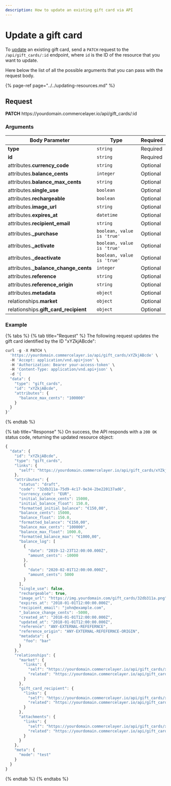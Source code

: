 ```yaml
---
description: How to update an existing gift card via API
---
```


# Update a gift card

To <a href="https://docs.commercelayer.io/developers/updating-resources" target="_blank">update</a> an existing gift card, send a `PATCH` request to the `/api/gift_cards/:id` endpoint, where `id` is the ID of the resource that you want to update.

Here below the list of all the possible arguments that you can pass with the request body.

{% page-ref page="../../updating-resources.md" %}

## Request

**PATCH** https://<i></i>yourdomain.commercelayer.io/api/gift_cards/:id

### Arguments

| Body Parameter | Type     | Required |
| -------------- | -------- | -------- |
| **type**       | `string` | Required |
| **id**         | `string` | Required |
| attributes.**currency_code** | `string` | Optional |
| attributes.**balance_cents** | `integer` | Optional |
| attributes.**balance_max_cents** | `string` | Optional |
| attributes.**single_use** | `boolean` | Optional |
| attributes.**rechargeable** | `boolean` | Optional |
| attributes.**image_url** | `string` | Optional |
| attributes.**expires_at** | `datetime` | Optional |
| attributes.**recipient_email** | `string` | Optional |
| attributes.**_purchase** | `boolean, value is 'true'` | Optional |
| attributes.**_activate** | `boolean, value is 'true'` | Optional |
| attributes.**_deactivate** | `boolean, value is 'true'` | Optional |
| attributes.**_balance_change_cents** | `integer` | Optional |
| attributes.**reference** | `string` | Optional |
| attributes.**reference_origin** | `string` | Optional |
| attributes.**metadata** | `object` | Optional |
| relationships.**market** | `object` | Optional |
| relationships.**gift_card_recipient** | `object` | Optional |

### Example

{% tabs %}
{% tab title="Request" %}
The following request updates the gift card identified by the ID "xYZkjABcde":

```javascript
curl -g -X PATCH \
  'https://yourdomain.commercelayer.io/api/gift_cards/xYZkjABcde' \
  -H 'Accept: application/vnd.api+json' \
  -H 'Authorization: Bearer your-access-token' \
  -H 'Content-Type: application/vnd.api+json' \
  -d '{
  "data": {
    "type": "gift_cards",
    "id": "xYZkjABcde",
    "attributes": {
      "balance_max_cents": "100000"
    }
  }
}'
```
{% endtab %}

{% tab title="Response" %}
On success, the API responds with a `200 OK` status code, returning the updated resource object:

```javascript
{
  "data": {
    "id": "xYZkjABcde",
    "type": "gift_cards",
    "links": {
      "self": "https://yourdomain.commercelayer.io/api/gift_cards/xYZkjABcde"
    },
    "attributes": {
      "status": "draft",
      "code": "32db311a-75d9-4c17-9e34-2be220137ad6",
      "currency_code": "EUR",
      "initial_balance_cents": 15000,
      "initial_balance_float": 150.0,
      "formatted_initial_balance": "€150,00",
      "balance_cents": 15000,
      "balance_float": 150.0,
      "formatted_balance": "€150,00",
      "balance_max_cents": "100000",
      "balance_max_float": 1000.0,
      "formatted_balance_max": "€1000,00",
      "balance_log": [
        {
          "date": "2019-12-23T12:00:00.000Z",
          "amount_cents": -10000
        },
        {
          "date": "2020-02-01T12:00:00.000Z",
          "amount_cents": 5000
        }
      ],
      "single_use": false,
      "rechargeable": true,
      "image_url": "https://img.yourdomain.com/gift_cards/32db311a.png",
      "expires_at": "2018-01-01T12:00:00.000Z",
      "recipient_email": "john@example.com",
      "_balance_change_cents": -5000,
      "created_at": "2018-01-01T12:00:00.000Z",
      "updated_at": "2018-01-01T12:00:00.000Z",
      "reference": "ANY-EXTERNAL-REFEFERNCE",
      "reference_origin": "ANY-EXTERNAL-REFEFERNCE-ORIGIN",
      "metadata": {
        "foo": "bar"
      }
    },
    "relationships": {
      "market": {
        "links": {
          "self": "https://yourdomain.commercelayer.io/api/gift_cards/xYZkjABcde/relationships/market",
          "related": "https://yourdomain.commercelayer.io/api/gift_cards/xYZkjABcde/market"
        }
      },
      "gift_card_recipient": {
        "links": {
          "self": "https://yourdomain.commercelayer.io/api/gift_cards/xYZkjABcde/relationships/gift_card_recipient",
          "related": "https://yourdomain.commercelayer.io/api/gift_cards/xYZkjABcde/gift_card_recipient"
        }
      },
      "attachments": {
        "links": {
          "self": "https://yourdomain.commercelayer.io/api/gift_cards/xYZkjABcde/relationships/attachments",
          "related": "https://yourdomain.commercelayer.io/api/gift_cards/xYZkjABcde/attachments"
        }
      }
    },
    "meta": {
      "mode": "test"
    }
  }
}
```
{% endtab %}
{% endtabs %}

